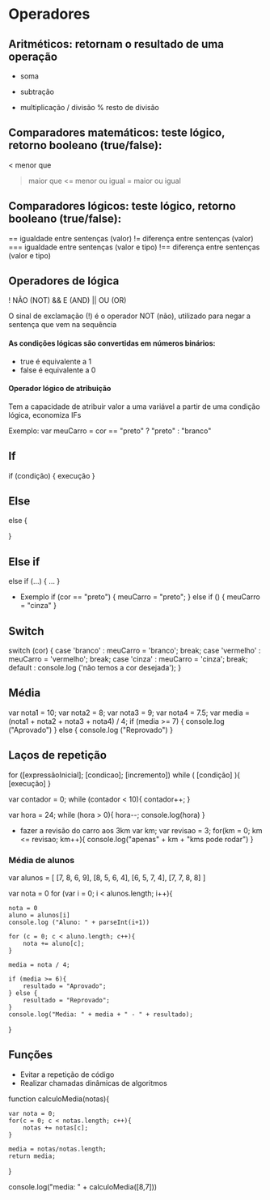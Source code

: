 # Operadores

## Aritméticos: retornam o resultado de uma operação
+ soma
- subtração
* multiplicação
/ divisão
% resto de divisão

## Comparadores matemáticos: teste lógico, retorno booleano (true/false):
< menor que
> maior que 
<= menor ou igual
>= maior ou igual

## Comparadores lógicos: teste lógico, retorno booleano (true/false):
== igualdade entre sentenças (valor)
!= diferença entre sentenças (valor)
=== igualdade entre sentenças (valor e tipo)
!== diferença entre sentenças (valor e tipo)

## Operadores de lógica
! NÃO (NOT)
&& E (AND)
|| OU (OR)

O sinal de exclamação (!) é o operador NOT (não), utilizado para negar a sentença que vem na sequência

#### As condições lógicas são convertidas em números binários:
- true é equivalente a 1
- false é equivalente a 0

#### Operador lógico de atribuição
Tem a capacidade de atribuir valor a uma variável a partir de uma condição lógica, economiza IFs

Exemplo:
var meuCarro = cor == "preto" ? "preto" : "branco"

## If
if (condição) {
    execução
}

## Else
else {

}

## Else if
else if (...) {
    ...
}

* Exemplo
if (cor == "preto") {
    meuCarro = "preto";
} else if () {
    meuCarro = "cinza"
}

## Switch
switch (cor) {
    case 'branco' :
        meuCarro = 'branco';
        break;
    case 'vermelho' :
        meuCarro = 'vermelho';
        break;
    case 'cinza' :
        meuCarro = 'cinza';
        break;
    default :
        console.log ('não temos a cor desejada');
}

## Média
var nota1 = 10;
var nota2 = 8;
var nota3 = 9;
var nota4 = 7.5;
var media = (nota1 + nota2 + nota3 + nota4) / 4;
if (media >= 7) {
    console.log ("Aprovado")
} else {
    console.log ("Reprovado")
}

## Laços de repetição

for ([expressãoInicial]; [condicao]; [incremento])
while ( [condição] ){
    [execução]
}

var contador = 0;
while (contador < 10){
    contador++;
}

var hora = 24;
while (hora > 0){
    hora--;
    console.log(hora)
}

- fazer a revisão do carro aos 3km
var km;
var revisao = 3;
for(km = 0; km <= revisao; km++){
    console.log("apenas" + km + "kms pode rodar")
}

### Média de alunos
var alunos = [
    [7, 8, 6, 9],
    [8, 5, 6, 4],
    [6, 5, 7, 4],
    [7, 7, 8, 8]
]

var nota = 0
for (var i = 0; i < alunos.length; i++){

    nota = 0
    aluno = alunos[i]
    console.log ("Aluno: " + parseInt(i+1))

    for (c = 0; c < aluno.length; c++){
        nota += aluno[c];
    }

    media = nota / 4;

    if (media >= 6){
        resultado = "Aprovado";
    } else {
        resultado = "Reprovado";
    }
    console.log("Media: " + media + " - " + resultado);

}

## Funções
- Evitar a repetição de código
- Realizar chamadas dinâmicas de algoritmos

function calculoMedia(notas){

    var nota = 0;
    for(c = 0; c < notas.length; c++){
        notas += notas[c];
    }

    media = notas/notas.length;
    return media;
}

console.log("media: " + calculoMedia([8,7]))